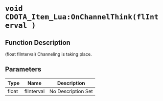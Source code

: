 # `void CDOTA_Item_Lua:OnChannelThink(flInterval )`
## Function Description
(float flInterval) Channeling is taking place.
## Parameters
Type|Name|Description
--|--|--
float|flInterval|No Description Set
